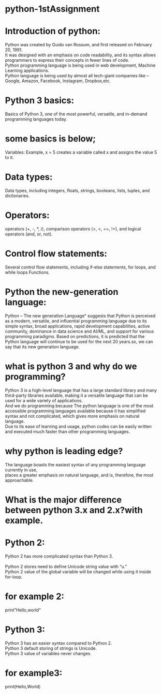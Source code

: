 # python-1stAssignment<br>
# Introduction of python:<br>
Python was created by Guido van Rossum, and first released on February 20, 1991.<br>
It was designed with an emphasis on code readability, and its syntax allows programmers to express their concepts in fewer lines of code.<br>
Python programming language is being used in web development, Machine Learning applications.<br>
Python language is being used by almost all tech-giant companies like – Google, Amazon, Facebook, Instagram, Dropbox,etc.<br>

# Python 3 basics:<br>
Basics of Python 3, one of the most powerful, versatile, and in-demand programming languages today.<br>
# some basics is below;<br>
Variables: Example, x = 5 creates a variable called x and assigns the value 5 to it.<br>
# Data types: 
Data types, including integers, floats, strings, booleans, lists, tuples, and dictionaries.<br>
# Operators:
operators (+, -, *, /), comparison operators (>, <, ==, !=), and logical operators (and, or, not).<br>
# Control flow statements:
Several control flow statements, including if-else statements, for loops, and while loops
Functions.<br>

# Python the new-generation language:<br>
Python – The new generation Language" suggests that Python is perceived as a modern, versatile, and influential programming language due to its simple syntax, broad applications, rapid development capabilities, active community, dominance in data science and AI/ML, and support for various programming paradigms.
Based on predictions, it is predicted that the Python language will continue to be used for the next 20 years.so, we can say that its new generation language.

# what is python 3 and why do we programming?<br>
Python 3 is a high-level language that has a large standard library and many third-party libraries available, making it a versatile language that can be used for a wide variety of applications.<br>
And we do programming because The python language is one of the most accessible programming languages available because it has simplified syntax and not complicated, which gives more emphasis on natural language.<br>
Due to its ease of learning and usage, python codes can be easily written and executed much faster than other programming languages.<br>


# why python is leading edge?<br>
The language boasts the easiest syntax of any programming language currently in use,<br>
places a greater emphasis on natural language, and is, therefore, the most approachable.<br>

# What is the major difference between python 3.x and 2.x?with example.<br>
# Python 2:<br> 
Python 2 has more complicated syntax than Python 3.<br>                               
Python 2 stores need to define Unicode string value with “u.”<br> 
Python 2 value of the global variable will be changed while using it inside for-loop.<br> 
# for example 2:<br>
print"Hello,world"<br> 

# Python 3:<br>
Python 3 has an easier syntax compared to Python 2.<br>
Python 3 default storing of strings is Unicode.<br>
Python 3 value of variables never changes.<br>
# for example3:<br>
print(Hello,World)<br>                                                                         
 



